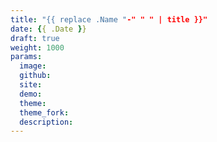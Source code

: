 ```yaml
---
title: "{{ replace .Name "-" " " | title }}"
date: {{ .Date }}
draft: true
weight: 1000
params:
  image:
  github: 
  site: 
  demo: 
  theme: 
  theme_fork: 
  description: 
---
```


<!-- more -->
